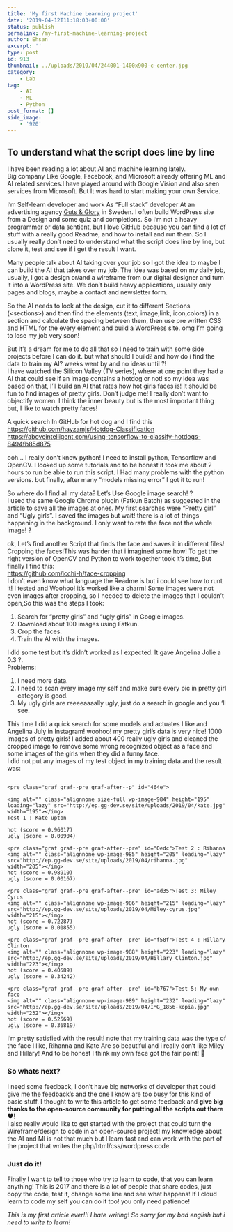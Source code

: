 ```yaml
---
title: 'My first Machine Learning project'
date: '2019-04-12T11:18:03+00:00'
status: publish
permalink: /my-first-machine-learning-project
author: Ehsan
excerpt: ''
type: post
id: 913
thumbnail: ../uploads/2019/04/244001-1400x900-c-center.jpg
category:
    - Lab
tag:
    - AI
    - ML
    - Python
post_format: []
side_image:
    - '920'
---
```

To understand what the script does line by line
-----------------------------------------------

I have been reading a lot about AI and machine learning lately.  
Big company Like Google, Facebook, and Microsoft already offering ML and AI related services.I have played around with Google Vision and also seen services from Microsoft. But It was hard to start making your own Service.

I’m Self-learn developer and work As “Full stack” developer At an advertising agency [Guts &amp; Glory](http://gutsglory.se/) in Sweden. I often build WordPress site from a Design and some quiz and completions. So I’m not a heavy programmer or data sentient, but I love GitHub because you can find a lot of stuff with a really good Readme, and how to install and run them. So I usually really don’t need to understand what the script does line by line, but clone it, test and see if i get the result I want.

Many people talk about AI taking over your job so I got the idea to maybe I can build the AI that takes over my job. The idea was based on my daily job, usually, I got a design or/and a wireframe from our digital designer and turn it into a WordPress site. We don’t build heavy applications, usually only pages and blogs, maybe a contact and newsletter form.

So the AI needs to look at the design, cut it to different Sections (&lt;sections&gt;) and then find the elements (text, image,link, icon,colors) in a section and calculate the spacing between them, then use pre written CSS and HTML for the every element and build a WordPress site. omg I’m going to lose my job very soon!

But It’s a dream for me to do all that so I need to train with some side projects before I can do it. but what should I build? and how do i find the data to train my AI? weeks went by and no ideas until ?!  
I have watched the Silicon Valley (TV series), where at one point they had a AI that could see if an image contains a hotdog or not! so my idea was based on that, I’ll build an AI that rates how hot girls faces is! It should be fun to find images of pretty girls. Don’t judge me! I really don’t want to objectify women. I think the inner beauty but is the most important thing but, I like to watch pretty faces!

A quick search In GitHub for hot dog and I find this  
<https://github.com/hayzamjs/Hotdog-Classification>  
<https://aboveintelligent.com/using-tensorflow-to-classify-hotdogs-8494fb85d875>

ooh… I really don’t know python! I need to install python, Tensorflow and OpenCV. I looked up some tutorials and to be honest it took me about 2 hours to run be able to run this script. I Had many problems with the python versions. but finally, after many “models missing error” I got it to run!

So where do I find all my data? Let’s Use Google image search! ?  
I used the same Google Chrome plugin (Fatkun Batch) as suggested in the article to save all the images at ones. My first searches were “Pretty girl” and “Ugly girls”. I saved the images but wait! there is a lot of things happening in the background. I only want to rate the face not the whole image! ?

ok, Let’s find another Script that finds the face and saves it in different files!  
Cropping the faces!This was harder that i imagined some how! To get the right version of OpenCV and Python to work together took it’s time, But finally I find this:  
<https://github.com/icchi-h/face-cropping>  
I don’t even know what language the Readme is but i could see how to runt it! I tested and Woohoo! it’s worked like a charm! Some images were not even images after cropping, so I needed to delete the images that I couldn’t open,So this was the steps I took:

1. Search for “pretty girls” and “ugly girls” in Google images.
2. Download about 100 images using Fatkun.
3. Crop the faces.
4. Train the AI with the images.

I did some test but it’s didn’t worked as I expected. It gave Angelina Jolie a 0.3 ?.  
Problems:

1. I need more data.
2. I need to scan every image my self and make sure every pic in pretty girl category is good.
3. My ugly girls are reeeeaaaally ugly, just do a search in google and you ‘ll see.

This time I did a quick search for some models and actuates I like and Angelina July in Instagram! woohoo! my pretty girl’s data is very nice! 1000 images of pretty girls! I added about 400 really ugly girls and cleaned the cropped image to remove some wrong recognized object as a face and some images of the girls when they did a funny face.  
I did not put any images of my test object in my training data.and the result was:

```
```

```
<pre class="graf graf--pre graf-after--p" id="464e">
```

```
<img alt="" class="alignnone size-full wp-image-984" height="195" loading="lazy" src="http://ep.gg-dev.se/site/uploads/2019/04/kate.jpg" width="195"></img>
Test 1 : Kate upton
```

```
hot (score = 0.96017)
ugly (score = 0.00904)
```

```
<pre class="graf graf--pre graf-after--pre" id="0edc">Test 2 : Rihanna
<img alt="" class="alignnone wp-image-985" height="205" loading="lazy" src="http://ep.gg-dev.se/site/uploads/2019/04/rihanna.jpg" width="205"></img>
hot (score = 0.98910)
ugly (score = 0.00167)
```

```
<pre class="graf graf--pre graf-after--pre" id="ad35">Test 3: Miley Cyrus
<img alt="" class="alignnone wp-image-986" height="215" loading="lazy" src="http://ep.gg-dev.se/site/uploads/2019/04/Miley-cyrus.jpg" width="215"></img>
hot (score = 0.72287)
ugly (score = 0.01855)
```

```
<pre class="graf graf--pre graf-after--pre" id="f58f">Test 4 : Hillary Clinton
<img alt="" class="alignnone wp-image-988" height="223" loading="lazy" src="http://ep.gg-dev.se/site/uploads/2019/04/Hillary_Clinton.jpg" width="223"></img>
hot (score = 0.40589)
ugly (score = 0.34242)
```

```
<pre class="graf graf--pre graf-after--pre" id="b767">Test 5: My own face
<img alt="" class="alignnone wp-image-989" height="232" loading="lazy" src="http://ep.gg-dev.se/site/uploads/2019/04/IMG_1856-kopia.jpg" width="232"></img>
hot (score = 0.52569)
ugly (score = 0.36819)
```

I’m pretty satisfied with the result! note that my training data was the type of the face I like, Rihanna and Kate Are so beautiful and i really don’t like Miley and Hillary! And to be honest I think my own face got the fair point! 🙂

### So whats next?

I need some feedback, I don’t have big networks of developer that could give me the feedback’s and the one I know are too busy for this kind of basic stuff. I thought to write this article to get some feedback and **give big thanks to the open-source community for putting all the scripts out there**❤️!  
I also really would like to get started with the project that could turn the Wireframe/design to code in an open-source project! my knowledge about the AI and Ml is not that much but I learn fast and can work with the part of the project that writes the php/html/css/wordpress code.

### Just do it!

Finally I want to tell to those who try to learn to code, that you can learn anything! This is 2017 and there is a lot of people that share codes, just copy the code, test it, change some line and see what happens! If I cloud learn to code my self you can do it too! you only need patience!

*This is my first article ever!!! I hate writing! So sorry for my bad english but i need to write to learn!*